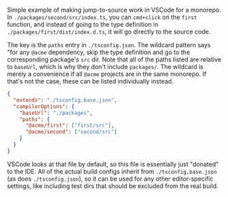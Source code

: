 Simple example of making jump-to-source work in VSCode for a monorepo. In `./packages/second/src/index.ts`, you can `cmd+click` on the `first` function, and instead of going to the type definition in `./packages/first/dist/index.d.ts`, it will go directly to the source code.

The key is the `paths` entry in `./tsconfig.json`. The wildcard pattern says "for any `@acme` dependency, skip the type definition and go to the corresponding package's `src` dir. Note that all of the paths listed are relative to `baseUrl`, which is why they don't include `packages/`. The wildcard is merely a convenience if all `@acme` projects are in the same monorepo. If that's not the case, these can be listed individually instead.

```json
{
  "extends": "./tsconfig.base.json",
  "compilerOptions": {
    "baseUrl": "./packages",
    "paths": {
      "@acme/first": ["first/src"],
      "@acme/second": ["second/src"]
    }
  }
}
```

VSCode looks at that file by default, so this file is essentially just "donated" to the IDE. All of the actual build configs inherit from `./tsconfig.base.json` (as does `./tsconfig.json`), so it can be used for any other editor-specific settings, like including test dirs that should be excluded from the real build.